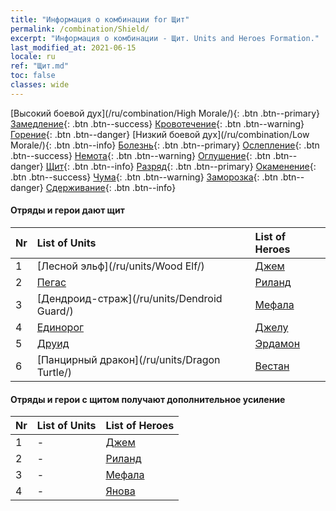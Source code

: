 ```yaml
---
title: "Информация о комбинации for Щит"
permalink: /combination/Shield/
excerpt: "Информация о комбинации - Щит. Units and Heroes Formation."
last_modified_at: 2021-06-15
locale: ru
ref: "Щит.md"
toc: false
classes: wide
---
```


  [Высокий боевой дух](/ru/combination/High Morale/){: .btn .btn--primary} [Замедление](/ru/combination/Slow/){: .btn .btn--success} [Кровотечение](/ru/combination/Bleeding/){: .btn .btn--warning} [Горение](/ru/combination/Burning/){: .btn .btn--danger} [Низкий боевой дух](/ru/combination/Low Morale/){: .btn .btn--info} [Болезнь](/ru/combination/Disease/){: .btn .btn--primary} [Ослепление](/ru/combination/Blind/){: .btn .btn--success} [Немота](/ru/combination/Silence/){: .btn .btn--warning} [Оглушение](/ru/combination/Stun/){: .btn .btn--danger} [Щит](/ru/combination/Shield/){: .btn .btn--info} [Разряд](/ru/combination/Static/){: .btn .btn--primary} [Окаменение](/ru/combination/Petrify/){: .btn .btn--success} [Чума](/ru/combination/Plague/){: .btn .btn--warning} [Заморозка](/ru/combination/Freeze/){: .btn .btn--danger} [Сдерживание](/ru/combination/Deterrence/){: .btn .btn--info} 


#### Отряды и герои дают щит

  | Nr |  List of Units  | List of Heroes | 
  |:---|:----------------|:---------------| 
  | 1 | [Лесной эльф](/ru/units/Wood Elf/) | [Джем](/ru/heroes/Gem/) |
  | 2 | [Пегас](/ru/units/Pegasus/) | [Риланд](/ru/heroes/Ryland/) |
  | 3 | [Дендроид-страж](/ru/units/Dendroid Guard/) | [Мефала](/ru/heroes/Mephala/) |
  | 4 | [Единорог](/ru/units/Unicorn/) | [Джелу](/ru/heroes/Gelu/) |
  | 5 | [Друид](/ru/units/Druid/) | [Эрдамон](/ru/heroes/Erdamon/) |
  | 6 | [Панцирный дракон](/ru/units/Dragon Turtle/) | [Вестан](/ru/heroes/Wystan/) |


#### Отряды и герои с щитом получают дополнительное усиление

  | Nr |  List of Units  | List of Heroes | 
  |:---|:----------------|:---------------| 
  | 1 | - | [Джем](/ru/heroes/Gem/) |
  | 2 | - | [Риланд](/ru/heroes/Ryland/) |
  | 3 | - | [Мефала](/ru/heroes/Mephala/) |
  | 4 | - | [Янова](/ru/heroes/Jenova/) |
